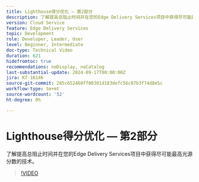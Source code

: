 ```yaml
---
title: Lighthouse得分优化 — 第2部分
description: 了解提高总阻止时间并在您的Edge Delivery Services项目中获得尽可能最高光源分数的技术。
version: Cloud Service
feature: Edge Delivery Services
topic: Development
role: Developer, Leader, User
level: Beginner, Intermediate
doc-type: Technical Video
duration: 621
hidefromtoc: true
recommendations: noDisplay, noCatalog
last-substantial-update: 2024-09-17T00:00:00Z
jira: KT-16146
source-git-commit: 285c652460ff00301d183defc56c07b3f74d8e5c
workflow-type: tm+mt
source-wordcount: '52'
ht-degree: 0%

---
```



# Lighthouse得分优化 — 第2部分

了解提高总阻止时间并在您的Edge Delivery Services项目中获得尽可能最高光源分数的技术。

>[!VIDEO](https://video.tv.adobe.com/v/3434042/?learn=on)

